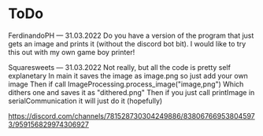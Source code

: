 # ToDo

FerdinandoPH — 31.03.2022
Do you have a version of the program that just gets an image and prints it (without the discord bot bit). I would like to try this out with my own game boy printer!

Squaresweets  — 31.03.2022
Not really, but all the code is pretty self explanetary
In main it saves the image as image.png
so just add your own image
Then if call ImageProcessing.process_image("image,png")
Which dithers one and saves it as "dithered.png"
Then if you just call printImage in serialCommunication it will just do it
(hopefully)

https://discord.com/channels/781528730304249886/838067669538045973/959156829974306927
